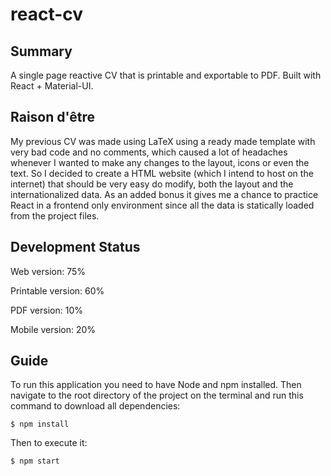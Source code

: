 # react-cv

## Summary
A single page reactive CV that is printable and exportable to PDF. Built with React + Material-UI.

## Raison d'être
My previous CV was made using LaTeX using a ready made template with very bad code and no comments, which caused a lot of headaches whenever I wanted to make any changes to the layout, icons or even the text. So I decided to create a HTML website (which I intend to host on the internet) that should be very easy do modify, both the layout and the internationalized data. As an added bonus it gives me a chance to practice React in a frontend only environment since all the data is statically loaded from the project files.

## Development Status

Web version: 75%

Printable version: 60%

PDF version: 10%

Mobile version: 20%

## Guide

To run this application you need to have Node and npm installed. Then navigate to the root directory of the project on the terminal and run this command to download all dependencies:

```console
$ npm install
```
Then to execute it:

```console
$ npm start
```

